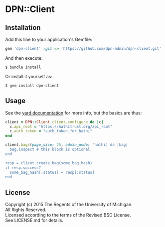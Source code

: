 # DPN::Client


## Installation

Add this line to your application's Gemfile:

```ruby
gem 'dpn-client' :git => 'https://github.com/dpn-admin/dpn-client.git'

```

And then execute:

    $ bundle install

Or install it yourself as:

    $ gem install dpn-client

## Usage

See the
[yard documentation](http://www.rubydoc.info/github/dpn-admin/dpn-client/master/DPN/Client/Agent)
for more info, but the basics are thus:

```ruby
client = DPN::Client.client.configure do |c|
  c.api_root = "https://hathitrust.org/api_root"
  c.auth_token = "auth_token_for_hathi"
end

client.bags(page_size: 25, admin_node: "hathi) do |bag|
  bag.inspect # this block is optional
end

resp = client.create_bag(some_bag_hash)
if resp.success?
  some_bag_hash[:status] = resp[:status]
end
```

## License

Copyright (c) 2015 The Regents of the University of Michigan.  
All Rights Reserved.  
Licensed according to the terms of the Revised BSD License.  
See LICENSE.md for details.  

